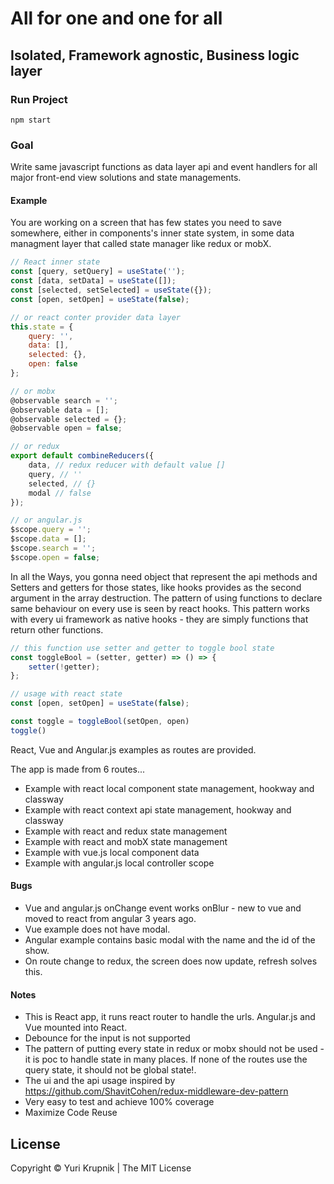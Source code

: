 # All for one and one for all
## Isolated, Framework agnostic, Business logic layer 

### Run Project
```
npm start
```

### Goal
Write same javascript functions as data layer api and event handlers for all major front-end view solutions and state managements.

#### Example

You are working on a screen that has few states you need to save somewhere, either in components's inner state system, in some data managment layer that called state manager like redux or mobX.

```js
// React inner state
const [query, setQuery] = useState('');
const [data, setData] = useState([]);
const [selected, setSelected] = useState({});
const [open, setOpen] = useState(false);

// or react conter provider data layer
this.state = {
    query: '',
    data: [],
    selected: {},
    open: false
};

// or mobx 
@observable search = '';
@observable data = [];
@observable selected = {};
@observable open = false;

// or redux
export default combineReducers({
    data, // redux reducer with default value []
    query, // ''
    selected, // {}
    modal // false
});

// or angular.js 
$scope.query = '';
$scope.data = [];
$scope.search = '';
$scope.open = false;

```

In all the Ways, you gonna need object that represent the api methods and Setters and getters for those states, like hooks provides as the second argument in the array destruction.
The pattern of using functions to declare same behaviour on every use is seen by react hooks.
This pattern works with every ui framework as native hooks - they are simply functions that return other functions.

```js
// this function use setter and getter to toggle bool state
const toggleBool = (setter, getter) => () => {
    setter(!getter);
};
```
```js
// usage with react state
const [open, setOpen] = useState(false);

const toggle = toggleBool(setOpen, open)
toggle()
```
React, Vue and Angular.js examples as routes are provided.

The app is made from 6 routes...
 - Example with react local component state management, hookway and classway
 - Example with react context api state management, hookway and classway
 - Example with react and redux state management
 - Example with react and mobX state management
 - Example with vue.js local component data
 - Example with angular.js local controller scope

#### Bugs
- Vue and angular.js onChange event works onBlur - new to vue and moved to react from angular 3 years ago.
- Vue example does not have modal.
- Angular example contains basic modal with the name and the id of the show.
- On route change to redux, the screen does now update, refresh solves this. 

#### Notes
- This is React app, it runs react router to handle the urls. Angular.js and Vue mounted into React.
- Debounce for the input is not supported
- The pattern of putting every state in redux or mobx should not be used - it is poc to handle state in many places. If none of the routes use the query state, it should not be global state!.
- The ui and the api usage inspired by https://github.com/ShavitCohen/redux-middleware-dev-pattern
- Very easy to test and achieve 100% coverage
- Maximize Code Reuse
## License
Copyright © Yuri Krupnik  |  The MIT License
